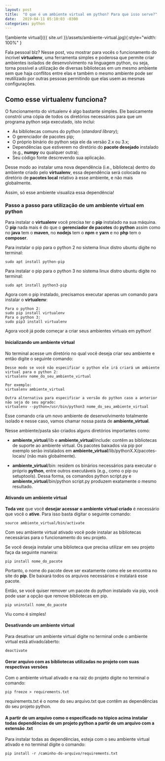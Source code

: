 ```yaml
---
layout: post
title:  "O que é um ambiente virtual em python? Para que isso serve?"
date:   2019-04-11 05:10:03 -0300
categories: python
---
```


![ambiente virtual]({{ site.url }}/assets/ambiente-virtual.jpg){:style="width: 100%" }

Fala pessoal blz? Nesse post, vou mostrar para vocês o funcionamento do incrível __virtualenv__, uma ferramenta simples e poderosa que permite criar ambientes isolados de desenvolvimento na linguagem python, ou seja, torna possível a utilização de diversas bibliotecas em um mesmo ambiente sem que haja conflitos entre elas e também o mesmo ambiente pode ser reutilizado por outras pessoas permitindo que elas usem as mesmas configurações.

## Como esse __virtualenv__ funciona?

O funcionamento do virtualenv é algo bastante simples. Ele basicamente constrói uma cópia de todos os diretórios necessários para que um programa python seja executado, isto inclui:
* As bibliotecas comuns do python (*standard library*); 
* O gerenciador de pacotes pip;
* O próprio binário do python seja ele da versão 2.x ou 3.x;
* Dependências que estiverem no diretório do __pacote desejado__ instalado (e.g., __numpy__ ou qualquer outra); 
* Seu código fonte descrevendo sua aplicação.

Desse modo ao instalar uma nova dependência (i.e., biblioteca) dentro do ambiente criado pelo __virtualenv__, essa dependência será colocada no diretório de __pacotes local__ relativo à esse ambiente, e não mais globalmente.

Assim, só esse ambiente visualiza essa dependência!

### Passo a passo para utilização de um ambiente virtual em python

Para instalar o __virtualenv__ você precisa ter o __pip__ instalado na sua máquina. O __pip__ nada mais é do que o __gerenciador de pacotes__ do __python__ assim como no __java__ tem o __maven__, no __nodejs__ tem o __npm__ e __yarn__ e no __php__ tem o __composer__.

Para instalar o pip para o python 2 no sistema linux distro ubuntu digite no terminal:
``` 
sudo apt install python-pip
```

Para instalar o pip para o python 3 no sistema linux distro ubuntu digite no terminal:
```
sudo apt install python3-pip
```

Agora com o pip instalado, precisamos executar apenas um comando para instalar o __virtualenv__:

```
Para o python 2:
sudo pip install virtualenv
Para o python 3:
sudo pip3 install virtualenv
```

Agora você já pode começar a criar seus ambientes virtuais em python!

#### __Inicializando um ambiente virtual__

No terminal acesse um diretório no qual você deseja criar seu ambiente e então digite o seguinte comando:
```
Desse modo se você não especificar o python ele irá criará um ambiente virtual para o python 2:
virtualenv nome_do_seu_ambiente_virtual

Por exemplo:
virtualenv ambiente_virtual

Outra alternativa para especificar a versão do python caso a anterior não seja do seu agrado:
virtualenv --python=/usr/bin/python3 nome_do_seu_ambiente_virtual
```

Esse comando cria um novo ambiente de desenvolvimento totalmente isolado e nesse caso, vamos chamar nossa pasta de __ambiente_virtual__.

Nesse ambiente/pasta são criados alguns diretórios importantes como:

* __ambiente_virtual__/lib e __ambiente_virtual__/include: contêm as bibliotecas de suporte ao ambiente virtual. Os pacotes baixados via pip por exemplo serão instalados em __ambiente_virtual__/lib/pythonX.X/pacotes-locais/ (não mais globalmente).

* __ambiente_virtual__/bin: residem os binários necessários para executar o próprio __python__, entre outros executáveis (e.g., como o pip ou setuptools). Dessa forma, os comandos python script.py e __ambiente_virtual__/bin/python script.py produzem exatamente o mesmo resultado.

#### __Ativando um ambiente virtual__
__Toda vez__ que você __desejar acessar o ambiente virtual criado__ é necessário que você o __ative__. Para isso basta digitar o seguinte comando:
```
source ambiente_virtual/bin/activate
```

Com seu ambiente virtual ativado você pode instalar as bibliotecas necessárias para o funcionamento do seu projeto.

Se você deseja instalar uma biblioteca que precisa utilizar em seu projeto faça da seguinte maneira:
```
pip install nome_do_pacote
```
Portanto, o nome do pacote deve ser exatamente como ele se encontra no site do __pip__. Ele baixará todos os arquivos necessários e instalará esse pacote.

Então, se você quiser remover um pacote do python instalado via pip, você pode usar a opção que remove bibliotecas em pip.
```
pip uninstall nome_do_pacote
```

Viu como é simples!

#### __Desativando um ambiente virtual__
Para desativar um ambiente virtual digite no terminal onde o ambiente virtual está ativado/aberto:
```
deactivate
``` 

#### __Gerar arquivo com as bibliotecas utilizadas no projeto com suas respectivas versões__
Com o ambiente virtual ativado e na raiz do projeto digite no terminal o comando:
```
pip freeze > requirements.txt
```
requirements.txt é o nome do seu arquivo.txt que contêm as dependências do seu projeto python.

#### __A partir de um arquivo como o especificado no tópico acima instalar todas dependências de um projeto python a partir de um arquivo com a extensão .txt__
Para instalar todas as dependências, esteja com o seu ambiente virtual ativado e no terminal digite o comando:
```
pip install -r /caminho-do-arquivo/requirements.txt
```

